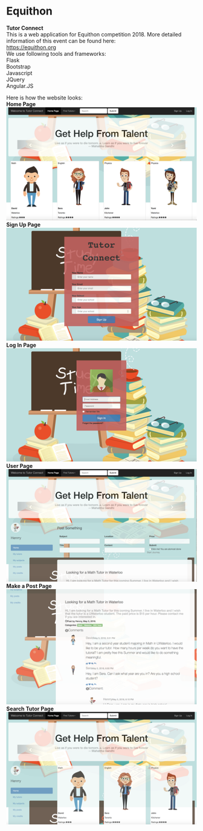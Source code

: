 # Equithon
**Tutor Connect** <br>
This is a web application for Equithon competition 2018. More detailed information of this event can be found here:<br>
https://equithon.org<br>
We use following tools and frameworks:<br>
Flask<br>
Bootstrap<br>
Javascript<br>
JQuery<br>
Angular.JS<br>

Here is how the website looks:<br>
**Home Page**
<img src="https://github.com/youmeizhang/Equithon/blob/master/result/homepage.png">
**Sign Up Page**
<img src="https://github.com/youmeizhang/Equithon/blob/master/result/signup.png">
**Log In Page**
<img src="https://github.com/youmeizhang/Equithon/blob/master/result/login.png">
**User Page**
<img src="https://github.com/youmeizhang/Equithon/blob/master/result/userpage.png">
**Make a Post Page**
<img src="https://github.com/youmeizhang/Equithon/blob/master/result/postpage.png">
**Search Tutor Page**
<img src="https://github.com/youmeizhang/Equithon/blob/master/result/searchtutor.png">
